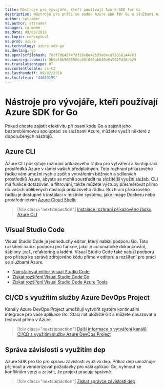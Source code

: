 ```yaml
---
title: Nástroje pro vývojáře, kteří používají Azure SDK for Go
description: Nástroje pro práci se sadou Azure SDK for Go a službami Azure
author: sptramer
ms.author: sttramer
manager: carmonm
ms.date: 09/05/2018
ms.topic: conceptual
ms.prod: azure
ms.technology: azure-sdk-go
ms.devlang: go
ms.openlocfilehash: 70cf7d645f47df29e8e42599a0acd75858144783
ms.sourcegitcommit: 8b9e10b960150dc08f046ab840d6a5627410db29
ms.translationtype: HT
ms.contentlocale: cs-CZ
ms.lasthandoff: 09/07/2018
ms.locfileid: "44059199"
---
```

# <a name="tools-for-developers-using-the-azure-sdk-for-go"></a>Nástroje pro vývojáře, kteří používají Azure SDK for Go

Pokud chcete zajistit efektivitu při psaní kódu Go a zajistit jeho bezproblémovou spolupráci se službami Azure, můžete využít některé z doporučených nástrojů.

## <a name="azure-cli"></a>Azure CLI

Azure CLI poskytuje rozhraní příkazového řádku pro vytváření a konfiguraci prostředků Azure v rámci vašich předplatných. Toto rozhraní příkazového řádku vám umožní rychle začít s vytvářením běžných a sdílených prostředků Azure, abyste se mohli soustředit na složitější využití služeb. CLI má funkce dotazování a filtrování, takže můžete výstupy přesměrovat přímo do vašich oblíbených nástrojů příkazového řádku. Rozhraní příkazového řádku je dostupné k instalaci v místním systému, jako image Dockeru nebo prostřednictvím [Azure Cloud Shellu](https://docs.microsoft.com/azure/cloud-shell/overview).

> [!div class="nextstepaction"]
> [Instalace rozhraní příkazového řádku Azure CLI](/cli/azure/install-azure-cli)

## <a name="visual-studio-code"></a>Visual Studio Code

Visual Studio Code je jednoduchý editor, který nabízí podporu Go. Toto rozšíření nabízí podporu pro funkce, jako je automatické dokončování, šablony `impl`, refaktoring a ladění. Visual Studio Code také nabízí podporu pro přístup ke správě zdrojového kódu přímo v editoru a rozšíření pro práci se službami Azure.

* [Nainstalovat editor Visual Studio Code](https://code.visualstudio.com/Download)
* [Získat rozšíření Visual Studio Code Go](https://code.visualstudio.com/docs/languages/go)
* [Získat rozšíření Visual Studio Code Azure Tools](https://marketplace.visualstudio.com/items?itemName=ms-vscode.vscode-azureextensionpack)

## <a name="cicd-with-azure-devops-project"></a>CI/CD s využitím služby Azure DevOps Project

Kanály Azure DevOps Project umožňují vytvořit systém kontinuální integrace pro vaše aplikace Go. Stačí mít úložiště Git a můžete nasazovat a testovat přímo v Azure.

> [!div class="nextstepaction"]
> [Další informace o vytváření kanálů CI/CD s využitím služby Azure DevOps Project](/azure/devops-project/azure-devops-project-go)

## <a name="dependency-management-with-dep"></a>Správa závislostí s využitím dep

Azure SDK pro Go pro správu závislostí využívá dep. Příkaz dep umožňuje přijmout a vendorizovat požadavky pro vaši aplikaci Go, vyhnout se konfliktům verzí a zajistit, že projekt pracuje správně.

> [!div class="nextstepaction"]
> [Získat správce závislostí dep](https://github.com/golang/dep)
